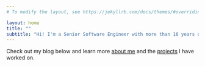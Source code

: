 ```yaml
---
# To modify the layout, see https://jekyllrb.com/docs/themes/#overriding-theme-defaults

layout: home
title: ""
subtitle: "Hi! I'm a Senior Software Engineer with more than 16 years of experience. I strive to build quality software that makes a meaningful impact."
---
```


Check out my blog below and learn more [about me](/about-me) and the [projects](/projects) I have worked on.
